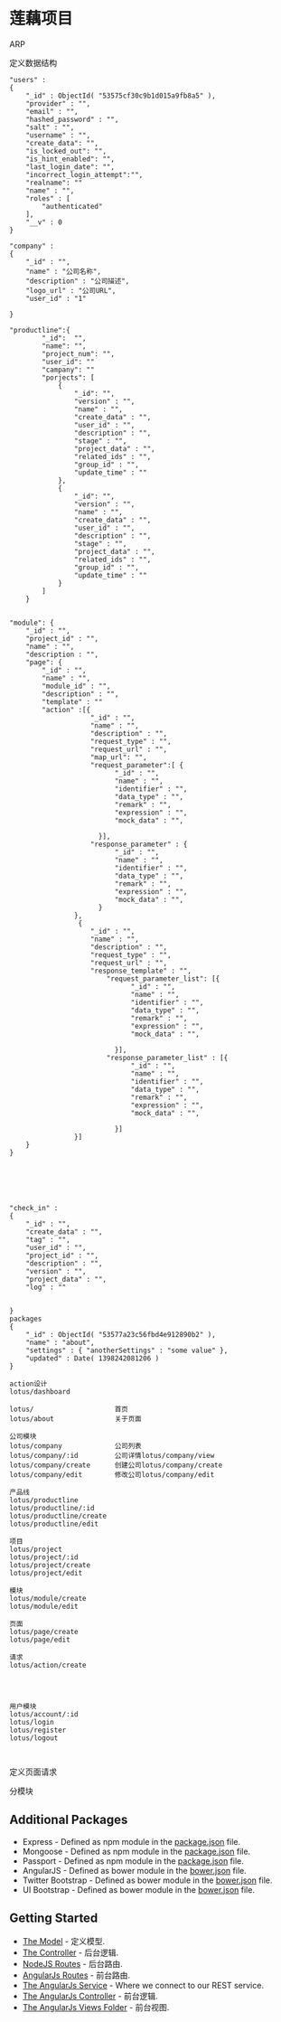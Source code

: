 # 莲藕项目
ARP

定义数据结构
```
"users" :
{
    "_id" : ObjectId( "53575cf30c9b1d015a9fb8a5" ),
    "provider" : "",
    "email" : "",
    "hashed_password" : "",
    "salt" : "",
    "username" : "",
    "create_data": "",
    "is_locked_out": "",
    "is_hint_enabled": "",
    "last_login_date": "",
    "incorrect_login_attempt":"",
    "realname": ""
    "name" : "",
    "roles" : [
        "authenticated"
    ],
    "__v" : 0
}

"company" :
{
    "_id" : "",
    "name" : "公司名称",
    "description" : "公司描述",
    "logo_url" : "公司URL",
    "user_id" : "1"

}

"productline":{
        "_id":  "",
        "name": "",
        "project_num": "",
        "user_id": ""
        "campany": ""
        "porjects": [
            {
                "_id": "",
                "version" : "",
                "name" : "",
                "create_data" : "",
                "user_id" : "",
                "description" : "",
                "stage" : "",
                "project_data" : "",
                "related_ids" : "",
                "group_id" : "",
                "update_time" : ""
            },
            {
                "_id": "",
                "version" : "",
                "name" : "",
                "create_data" : "",
                "user_id" : "",
                "description" : "",
                "stage" : "",
                "project_data" : "",
                "related_ids" : "",
                "group_id" : "",
                "update_time" : ""
            }
        ]
    }


"module": {
    "_id" : "",
    "project_id" : "",
    "name" : "",
    "description : "",
    "page": {
        "_id" : "",
        "name" : "",
        "module_id" : "",
        "description" : "",
        "template" : ""
        "action" :[{
                    "_id" : "",
                    "name" : "",
                    "description" : "",
                    "request_type" : "",
                    "request_url" : "",
                    "map_url": "",
                    "request_parameter":[ {
                          "_id" : "",
                          "name" : "",
                          "identifier" : "",
                          "data_type" : "",
                          "remark" : "",
                          "expression" : "",
                          "mock_data" : "",

                      }],
                    "response_parameter" : {
                          "_id" : "",
                          "name" : "",
                          "identifier" : "",
                          "data_type" : "",
                          "remark" : "",
                          "expression" : "",
                          "mock_data" : "",
                      }
                },
                 {
                    "_id" : "",
                    "name" : "",
                    "description" : "",
                    "request_type" : "",
                    "request_url" : "",
                    "response_template" : "",
                        "request_parameter_list": [{
                              "_id" : "",
                              "name" : "",
                              "identifier" : "",
                              "data_type" : "",
                              "remark" : "",
                              "expression" : "",
                              "mock_data" : "",

                          }],
                        "response_parameter_list" : [{
                              "_id" : "",
                              "name" : "",
                              "identifier" : "",
                              "data_type" : "",
                              "remark" : "",
                              "expression" : "",
                              "mock_data" : "",

                          }]
                }]
    }
}






"check_in" :
{
    "_id" : "",
    "create_data" : "",
    "tag" : "",
    "user_id" : "",
    "project_id" : "",
    "description" : "",
    "version" : "",
    "project_data" : "",
    "log" : ""


}
packages
{
    "_id" : ObjectId( "53577a23c56fbd4e912890b2" ),
    "name" : "about",
    "settings" : { "anotherSettings" : "some value" },
    "updated" : Date( 1398242081206 )
}

action设计
lotus/dashboard

lotus/                    首页
lotus/about               关于页面

公司模块
lotus/company             公司列表
lotus/company/:id         公司详情lotus/company/view
lotus/company/create      创建公司lotus/company/create
lotus/company/edit        修改公司lotus/company/edit

产品线
lotus/productline
lotus/productline/:id
lotus/productline/create
lotus/productline/edit

项目
lotus/project
lotus/project/:id
lotus/project/create
lotus/project/edit

模块
lotus/module/create
lotus/module/edit

页面
lotus/page/create
lotus/page/edit

请求
lotus/action/create




用户模块
lotus/account/:id
lotus/login
lotus/register
lotus/logout



```

定义页面请求

分模块





## Additional Packages
* Express - Defined as npm module in the [package.json](package.json) file.
* Mongoose - Defined as npm module in the [package.json](package.json) file.
* Passport - Defined as npm module in the [package.json](package.json) file.
* AngularJS - Defined as bower module in the [bower.json](bower.json) file.
* Twitter Bootstrap - Defined as bower module in the [bower.json](bower.json) file.
* UI Bootstrap - Defined as bower module in the [bower.json](bower.json) file.



## Getting Started
* [The Model](server/models/article.js) - 定义模型.
* [The Controller](server/controllers/articles.js) - 后台逻辑.
* [NodeJS Routes](server/routes) - 后台路由.
* [AngularJs Routes](public/articles/routes/articles.js) - 前台路由.
* [The AngularJs Service](public/articles/services/articles.js) - Where we connect to our REST service.
* [The AngularJs Controller](public/articles/controllers/articles.js) - 前台逻辑.
* [The AngularJs Views Folder](public/articles/views) - 前台视图.
